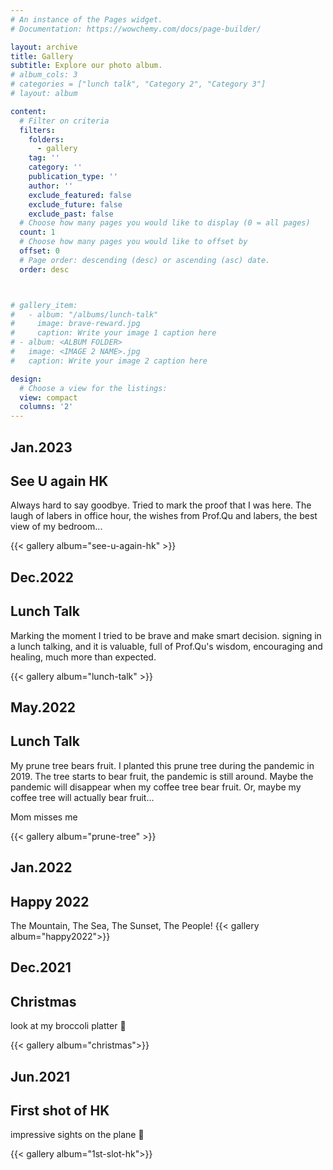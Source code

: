 ```yaml
---
# An instance of the Pages widget.
# Documentation: https://wowchemy.com/docs/page-builder/

layout: archive
title: Gallery
subtitle: Explore our photo album.
# album_cols: 3
# categories = ["lunch talk", "Category 2", "Category 3"]
# layout: album

content:
  # Filter on criteria
  filters:
    folders:
      - gallery
    tag: ''
    category: ''
    publication_type: ''
    author: ''
    exclude_featured: false
    exclude_future: false
    exclude_past: false
  # Choose how many pages you would like to display (0 = all pages)
  count: 1
  # Choose how many pages you would like to offset by
  offset: 0
  # Page order: descending (desc) or ascending (asc) date.
  order: desc



# gallery_item:
#   - album: "/albums/lunch-talk"
#     image: brave-reward.jpg
#     caption: Write your image 1 caption here
# - album: <ALBUM FOLDER>
#   image: <IMAGE 2 NAME>.jpg
#   caption: Write your image 2 caption here

design:
  # Choose a view for the listings:
  view: compact
  columns: '2'
---
```



## Jan.2023
## See U again HK
Always hard to say goodbye. Tried to mark the proof that I was here. The laugh of labers in office hour, the wishes from Prof.Qu and labers, the best view of my bedroom...

{{< gallery album="see-u-again-hk" >}}



## Dec.2022
## Lunch Talk
Marking the moment I tried to be brave and make smart decision. signing in a lunch talking, and it is valuable, full of Prof.Qu's wisdom, encouraging and healing, much more than expected. 

{{< gallery album="lunch-talk" >}}


## May.2022
## Lunch Talk
My prune tree bears fruit. I planted this prune tree during the pandemic in 2019. The tree starts to bear fruit, the pandemic is still around. Maybe the pandemic will disappear when my coffee tree bear fruit. Or, maybe my coffee tree will actually bear fruit...

Mom misses me

{{< gallery album="prune-tree" >}}

## Jan.2022
## Happy 2022
The Mountain, The Sea, The Sunset, The People!
{{< gallery album="happy2022">}}

## Dec.2021
## Christmas
look at my broccoli platter 🥦 

{{< gallery album="christmas">}}


## Jun.2021
## First shot of HK
impressive sights on the plane 🛬

{{< gallery album="1st-slot-hk">}}